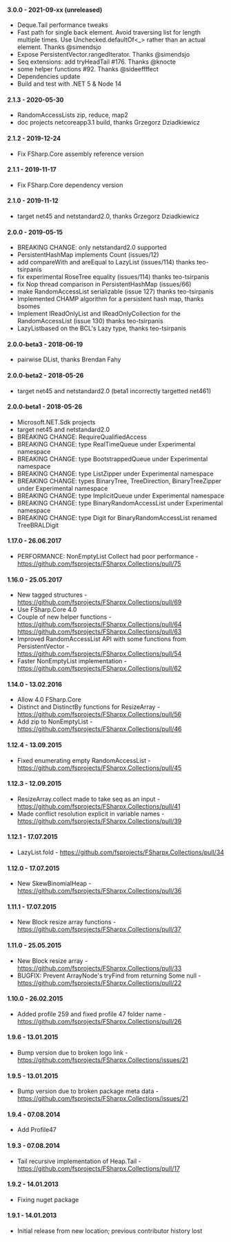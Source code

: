 #### 3.0.0 - 2021-09-xx (unreleased)
* Deque.Tail performance tweaks
* Fast path for single back element. Avoid traversing list for length multiple times. Use Unchecked.defaultOf<_> rather than an actual element. Thanks @simendsjo
* Expose PersistentVector.rangedIterator. Thanks @simendsjo
* Seq extensions: add tryHeadTail #176. Thanks @knocte
* some helper functions #92. Thanks @sideeffffect
* Dependencies update
* Build and test with .NET 5 & Node 14

#### 2.1.3 - 2020-05-30
* RandomAccessLists zip, reduce, map2
* doc projects netcoreapp3.1 build, thanks Grzegorz Dziadkiewicz 

#### 2.1.2 - 2019-12-24
* Fix FSharp.Core assembly reference version

#### 2.1.1 - 2019-11-17
* Fix FSharp.Core dependency version

#### 2.1.0 - 2019-11-12
* target net45 and netstandard2.0, thanks Grzegorz Dziadkiewicz

#### 2.0.0 - 2019-05-15
* BREAKING CHANGE: only netstandard2.0 supported
* PersistentHashMap implements Count (issues/12)
* add compareWith and areEqual to LazyList (issues/114) thanks teo-tsirpanis
* fix experimental RoseTree equality (issues/114) thanks teo-tsirpanis
* fix Nop thread comparison in PersistentHashMap (issues/66)
* make RandomAccessList serializable (issue 127) thanks teo-tsirpanis
* Implemented CHAMP algorithm for a persistent hash map, thanks bsomes 
* Implement IReadOnlyList and IReadOnlyCollection for the RandomAccessList (issue 130) thanks teo-tsirpanis
* LazyListbased on the BCL's Lazy type, thanks teo-tsirpanis

#### 2.0.0-beta3 - 2018-06-19
* pairwise DList, thanks Brendan Fahy

#### 2.0.0-beta2 - 2018-05-26
* target net45 and netstandard2.0 (beta1 incorrectly targetted net461)

#### 2.0.0-beta1 - 2018-05-26
* Microsoft.NET.Sdk projects
* target net45 and netstandard2.0
* BREAKING CHANGE: RequireQualifiedAccess
* BREAKING CHANGE: type RealTimeQueue under Experimental namespace
* BREAKING CHANGE: type BootstrappedQueue under Experimental namespace
* BREAKING CHANGE: type ListZipper under Experimental namespace
* BREAKING CHANGE: types BinaryTree, TreeDirection, BinaryTreeZipper under Experimental namespace
* BREAKING CHANGE: type ImplicitQueue under Experimental namespace
* BREAKING CHANGE: type BinaryRandomAccessList under Experimental namespace
* BREAKING CHANGE: type Digit for BinaryRandomAccessList renamed TreeBRALDigit

#### 1.17.0 - 26.06.2017
* PERFORMANCE: NonEmptyList Collect had poor performance - https://github.com/fsprojects/FSharpx.Collections/pull/75

#### 1.16.0 - 25.05.2017
* New tagged structures - https://github.com/fsprojects/FSharpx.Collections/pull/69
* Use FSharp.Core 4.0 
* Couple of new helper functions - https://github.com/fsprojects/FSharpx.Collections/pull/64 https://github.com/fsprojects/FSharpx.Collections/pull/63
* Improved RandomAccessList API with some functions from PersistentVector - https://github.com/fsprojects/FSharpx.Collections/pull/54
* Faster NonEmptyList implementation - https://github.com/fsprojects/FSharpx.Collections/pull/62

#### 1.14.0 - 13.02.2016 
* Allow 4.0 FSharp.Core 
* Distinct and DistinctBy functions for ResizeArray - https://github.com/fsprojects/FSharpx.Collections/pull/56
* Add zip to NonEmptyList - https://github.com/fsprojects/FSharpx.Collections/pull/46
 
#### 1.12.4 - 13.09.2015 
* Fixed enumerating empty RandomAccessList - https://github.com/fsprojects/FSharpx.Collections/pull/45

#### 1.12.3 - 12.09.2015 
* ResizeArray.collect made to take seq as an input - https://github.com/fsprojects/FSharpx.Collections/pull/41
* Made conflict resolution explicit in variable names - https://github.com/fsprojects/FSharpx.Collections/pull/39

#### 1.12.1 - 17.07.2015 
* LazyList.fold - https://github.com/fsprojects/FSharpx.Collections/pull/34

#### 1.12.0 - 17.07.2015 
* New SkewBinomialHeap - https://github.com/fsprojects/FSharpx.Collections/pull/36

#### 1.11.1 - 17.07.2015 
* New Block resize array functions - https://github.com/fsprojects/FSharpx.Collections/pull/37

#### 1.11.0 - 25.05.2015 
* New Block resize array - https://github.com/fsprojects/FSharpx.Collections/pull/33
* BUGFIX: Prevent ArrayNode's tryFind from returning Some null - https://github.com/fsprojects/FSharpx.Collections/pull/22

#### 1.10.0 - 26.02.2015 
* Added profile 259 and fixed profile 47 folder name - https://github.com/fsprojects/FSharpx.Collections/pull/26

#### 1.9.6 - 13.01.2015 
* Bump version due to broken logo link - https://github.com/fsprojects/FSharpx.Collections/issues/21

#### 1.9.5 - 13.01.2015 
* Bump version due to broken package meta data - https://github.com/fsprojects/FSharpx.Collections/issues/21

#### 1.9.4 - 07.08.2014 
* Add Profile47

#### 1.9.3 - 07.08.2014 
* Tail recursive implementation of Heap.Tail - https://github.com/fsprojects/FSharpx.Collections/pull/17

#### 1.9.2 - 14.01.2013 
* Fixing nuget package

#### 1.9.1 - 14.01.2013 
* Initial release from new location; previous contributor history lost
